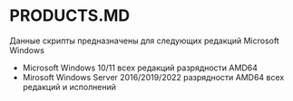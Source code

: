 # PRODUCTS.MD

Данные скрипты предназначены для следующих редакций Microsoft Windows

- Microsoft Windows 10/11 всех редакций разрядности AMD64
- Mirosoft Windows Server 2016/2019/2022 разрядности AMD64 всех редакций и исполнений

